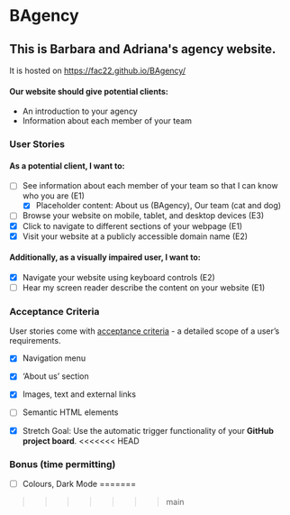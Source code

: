# BAgency

## This is Barbara and Adriana's agency website.

It is hosted on https://fac22.github.io/BAgency/

#### Our website should give potential clients:

- An introduction to your agency
- Information about each member of your team

### User Stories

#### As a potential client, I want to:

- [ ] See information about each member of your team so that I can know who you are (E1)
  - [x] Placeholder content: About us (BAgency), Our team (cat and dog)
- [ ] Browse your website on mobile, tablet, and desktop devices (E3)
- [x] Click to navigate to different sections of your webpage (E1)
- [x] Visit your website at a publicly accessible domain name (E2)

#### Additionally, as a visually impaired user, I want to:

- [x] Navigate your website using keyboard controls (E2)
- [ ] Hear my screen reader describe the content on your website (E1)

### Acceptance Criteria

User stories come with [acceptance criteria](https://blog.easyagile.com/how-to-write-good-user-stories-in-agile-software-development-d4b25356b604) - a detailed scope of a user’s requirements.

- [x] Navigation menu
- [x] ‘About us’ section
- [x] Images, text and external links
- [ ] Semantic HTML elements
- [x] Stretch Goal: Use the automatic trigger functionality of your **GitHub project board**.
<<<<<<< HEAD


### Bonus (time permitting)
- [ ] Colours, Dark Mode
=======
>>>>>>> main
